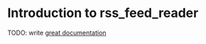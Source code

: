 # Introduction to rss_feed_reader

TODO: write [great documentation](http://jacobian.org/writing/what-to-write/)
